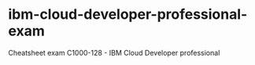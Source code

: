 # ibm-cloud-developer-professional-exam
Cheatsheet exam C1000-128  - IBM Cloud Developer professional
